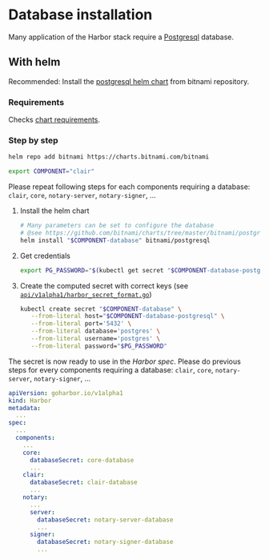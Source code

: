 # Database installation

Many application of the Harbor stack require a [Postgresql](https://www.postgresql.org) database.

## With helm

Recommended: Install the [postgresql helm chart](https://github.com/bitnami/charts/tree/master/bitnami/postgresql) from bitnami repository.

### Requirements

Checks [chart requirements](https://github.com/bitnami/charts/tree/master/bitnami/postgresql#prerequisites).

### Step by step

```bash
helm repo add bitnami https://charts.bitnami.com/bitnami

export COMPONENT="clair"
```

Please repeat following steps for each components requiring a database: `clair`, `core`, `notary-server`, `notary-signer`, ...

1. Install the helm chart

   ```bash
   # Many parameters can be set to configure the database
   # @see https://github.com/bitnami/charts/tree/master/bitnami/postgresql#parameters
   helm install "$COMPONENT-database" bitnami/postgresql
   ```

2. Get credentials

   ```bash
   export PG_PASSWORD="$(kubectl get secret "$COMPONENT-database-postgresql" -o jsonpath='{.data.postgresql-password}' | base64 --decode)"
   ```

3. Create the computed secret with correct keys (see [`api/v1alpha1/harbor_secret_format.go`](../../api/v1alpha1/harbor_secret_format.go))

   ```bash
   kubectl create secret "$COMPONENT-database" \
      --from-literal host="$COMPONENT-database-postgresql" \
      --from-literal port='5432' \
      --from-literal database='postgres' \
      --from-literal username='postgres' \
      --from-literal password="$PG_PASSWORD"
   ```

The secret is now ready to use in the *Harbor spec*. Please do previous steps for every components requiring a database: `clair`, `core`, `notary-server`, `notary-signer`, ...

```yaml
apiVersion: goharbor.io/v1alpha1
kind: Harbor
metadata:
  ...
spec:
  ...
  components:
    ...
    core:
      databaseSecret: core-database
      ...
    clair:
      databaseSecret: clair-database
      ...
    notary:
      ...
      server:
        databaseSecret: notary-server-database
        ...
      signer:
        databaseSecret: notary-signer-database
        ...
```
